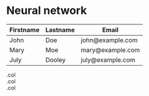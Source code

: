 # Neural network

<table class="table table-striped">
    <thead>
      <tr>
        <th>Firstname</th>
        <th>Lastname</th>
        <th>Email</th>
      </tr>
    </thead>
    <tbody>
      <tr>
        <td>John</td>
        <td>Doe</td>
        <td>john@example.com</td>
      </tr>
      <tr>
        <td>Mary</td>
        <td>Moe</td>
        <td>mary@example.com</td>
      </tr>
      <tr>
        <td>July</td>
        <td>Dooley</td>
        <td>july@example.com</td>
      </tr>
    </tbody>
  </table>


<div class="row">
    <div class="col p-3 bg-primary text-white">.col</div>
    <div class="col p-3 bg-dark text-white">.col</div>
    <div class="col p-3 bg-primary text-white">.col</div>
</div>

```{tableofcontents}

```